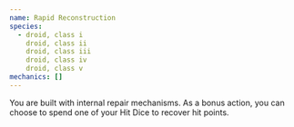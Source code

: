 ```yaml
---
name: Rapid Reconstruction
species:
  - droid, class i
    droid, class ii
    droid, class iii
    droid, class iv
    droid, class v
mechanics: []
---
```

You are built with internal repair mechanisms. As a bonus action, you can choose to spend one of your Hit Dice to recover hit points.
